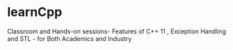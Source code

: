 # learnCpp
Classroom and Hands-on sessions- Features of C++ 11 , Exception Handling and STL - for Both Academics and Industry
